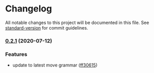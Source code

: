 # Changelog

All notable changes to this project will be documented in this file. See [standard-version](https://github.com/conventional-changelog/standard-version) for commit guidelines.

### [0.2.1](https://github.com/move-hub/tree-sitter-move/compare/v0.2.0...v0.2.1) (2020-07-12)


### Features

* update to latest move grammar ([ff30615](https://github.com/move-hub/tree-sitter-move/commit/ff30615e7ef912711c164ae4d7e077d290615e58))
